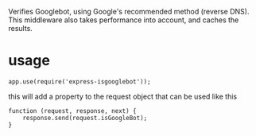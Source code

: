 Verifies Googlebot, using Google's recommended method (reverse DNS). This middleware also takes performance into account, and caches the results.

# usage
```
app.use(require('express-isgooglebot'));
```

this will add a property to the request object that can be used like this

```
function (request, response, next) {
	response.send(request.isGoogleBot);
}
```
